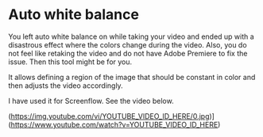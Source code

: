 # Auto white balance

You left auto white balance on while taking your video and ended up with a disastrous effect where the colors change during the video. Also, you do not feel like retaking the video and do not have Adobe Premiere to fix the issue. Then this tool might be for you.

It allows defining a region of the image that should be constant in color and then adjusts the video accordingly.

I have used it for Screenflow. See the video below.

(https://img.youtube.com/vi/YOUTUBE_VIDEO_ID_HERE/0.jpg)](https://www.youtube.com/watch?v=YOUTUBE_VIDEO_ID_HERE)
